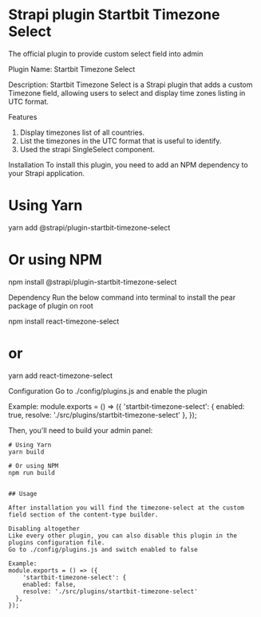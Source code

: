 # Strapi plugin Startbit Timezone Select

The official plugin to provide custom select field into admin

Plugin Name: Startbit Timezone Select

Description: Startbit Timezone Select is a Strapi plugin that adds a custom Timezone field, allowing users to select and display time zones listing in UTC format.

Features
1. Display timezones list of all countries.
2. List the timezones in the UTC format that is useful to identify.
3. Used the strapi SingleSelect component.

Installation
To install this plugin, you need to add an NPM dependency to your Strapi application.

# Using Yarn
yarn add @strapi/plugin-startbit-timezone-select
# Or using NPM
npm install @strapi/plugin-startbit-timezone-select

Dependency
Run the below command into terminal to install the pear package of plugin on root

npm install react-timezone-select
# or
yarn add react-timezone-select

Configuration
Go to ./config/plugins.js and enable the plugin

Example:
module.exports = () => ({
    'startbit-timezone-select': {
    enabled: true,
    resolve: './src/plugins/startbit-timezone-select'
  },
});

Then, you'll need to build your admin panel:

```
# Using Yarn
yarn build

# Or using NPM
npm run build


## Usage

After installation you will find the timezone-select at the custom field section of the content-type builder.

Disabling altogether
Like every other plugin, you can also disable this plugin in the plugins configuration file.
Go to ./config/plugins.js and switch enabled to false

Example:
module.exports = () => ({
    'startbit-timezone-select': {
    enabled: false,
    resolve: './src/plugins/startbit-timezone-select'
  },
});
